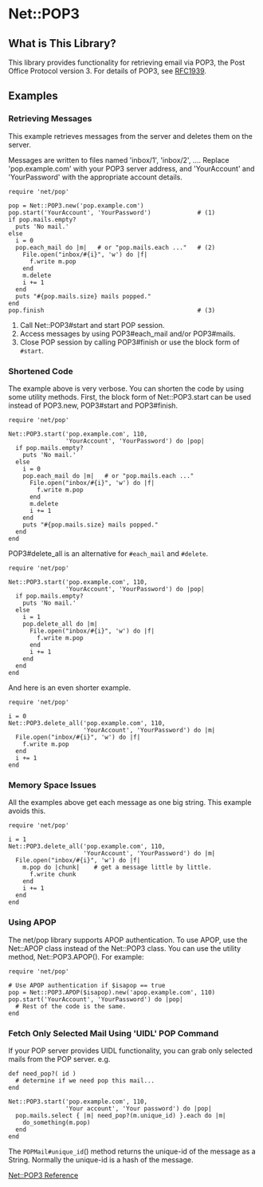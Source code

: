 # Net::POP3

## What is This Library?

This library provides functionality for retrieving email via POP3, the Post
Office Protocol version 3. For details of POP3, see [RFC1939](http://www.ietf.org/rfc/rfc1939.txt).

## Examples

### Retrieving Messages

This example retrieves messages from the server and deletes them on the
server.

Messages are written to files named 'inbox/1', 'inbox/2', .... Replace
'pop.example.com' with your POP3 server address, and 'YourAccount' and
'YourPassword' with the appropriate account details.

    require 'net/pop'

    pop = Net::POP3.new('pop.example.com')
    pop.start('YourAccount', 'YourPassword')             # (1)
    if pop.mails.empty?
      puts 'No mail.'
    else
      i = 0
      pop.each_mail do |m|   # or "pop.mails.each ..."   # (2)
        File.open("inbox/#{i}", 'w') do |f|
          f.write m.pop
        end
        m.delete
        i += 1
      end
      puts "#{pop.mails.size} mails popped."
    end
    pop.finish                                           # (3)

1.  Call Net::POP3#start and start POP session.
2.  Access messages by using POP3#each_mail and/or POP3#mails.
3.  Close POP session by calling POP3#finish or use the block form of `#start`.


### Shortened Code

The example above is very verbose. You can shorten the code by using some
utility methods. First, the block form of Net::POP3.start can be used instead
of POP3.new, POP3#start and POP3#finish.

    require 'net/pop'

    Net::POP3.start('pop.example.com', 110,
                    'YourAccount', 'YourPassword') do |pop|
      if pop.mails.empty?
        puts 'No mail.'
      else
        i = 0
        pop.each_mail do |m|   # or "pop.mails.each ..."
          File.open("inbox/#{i}", 'w') do |f|
            f.write m.pop
          end
          m.delete
          i += 1
        end
        puts "#{pop.mails.size} mails popped."
      end
    end

POP3#delete_all is an alternative for `#each_mail` and `#delete`.

    require 'net/pop'

    Net::POP3.start('pop.example.com', 110,
                    'YourAccount', 'YourPassword') do |pop|
      if pop.mails.empty?
        puts 'No mail.'
      else
        i = 1
        pop.delete_all do |m|
          File.open("inbox/#{i}", 'w') do |f|
            f.write m.pop
          end
          i += 1
        end
      end
    end

And here is an even shorter example.

    require 'net/pop'

    i = 0
    Net::POP3.delete_all('pop.example.com', 110,
                         'YourAccount', 'YourPassword') do |m|
      File.open("inbox/#{i}", 'w') do |f|
        f.write m.pop
      end
      i += 1
    end

### Memory Space Issues

All the examples above get each message as one big string. This example avoids
this.

    require 'net/pop'

    i = 1
    Net::POP3.delete_all('pop.example.com', 110,
                         'YourAccount', 'YourPassword') do |m|
      File.open("inbox/#{i}", 'w') do |f|
        m.pop do |chunk|    # get a message little by little.
          f.write chunk
        end
        i += 1
      end
    end

### Using APOP

The net/pop library supports APOP authentication. To use APOP, use the
Net::APOP class instead of the Net::POP3 class. You can use the utility
method, Net::POP3.APOP(). For example:

    require 'net/pop'

    # Use APOP authentication if $isapop == true
    pop = Net::POP3.APOP($isapop).new('apop.example.com', 110)
    pop.start('YourAccount', 'YourPassword') do |pop|
      # Rest of the code is the same.
    end

### Fetch Only Selected Mail Using 'UIDL' POP Command

If your POP server provides UIDL functionality, you can grab only selected
mails from the POP server. e.g.

    def need_pop?( id )
      # determine if we need pop this mail...
    end

    Net::POP3.start('pop.example.com', 110,
                    'Your account', 'Your password') do |pop|
      pop.mails.select { |m| need_pop?(m.unique_id) }.each do |m|
        do_something(m.pop)
      end
    end

The `POPMail#unique_id`() method returns the unique-id of the message as a
String. Normally the unique-id is a hash of the message.

[Net::POP3 Reference](https://ruby-doc.org/stdlib-2.5.0/libdoc/net/pop/rdoc/Net/POP3.html)